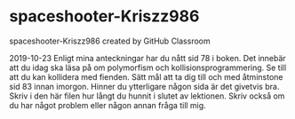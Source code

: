 # spaceshooter-Kriszz986
spaceshooter-Kriszz986 created by GitHub Classroom

2019-10-23
Enligt mina anteckningar har du nått sid 78 i boken.
Det innebär att du idag ska läsa på om polymorfism och kollisionsprogrammering. Se till att du kan kollidera med fienden. 
Sätt mål att ta dig till och med åtminstone sid 83 innan imorgon. Hinner du ytterligare någon sida är det givetvis bra.
Skriv i den här filen hur långt du hunnit i slutet av lektionen. Skriv också om du har något problem eller någon annan fråga till mig. 
